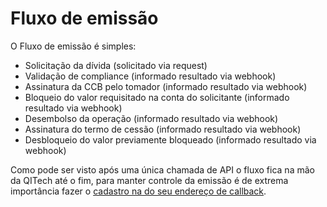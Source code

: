 # Fluxo de emissão

O Fluxo de emissão é simples:

- Solicitação da dívida (solicitado via request)
- Validação de compliance (informado resultado via webhook)
- Assinatura da CCB pelo tomador (informado resultado via webhook)
- Bloqueio do valor requisitado na conta do solicitante (informado resultado via webhook)
- Desembolso da operação (informado resultado via webhook)
- Assinatura do termo de cessão (informado resultado via webhook)
- Desbloqueio do valor previamente bloqueado (informado resultado via webhook)

Como pode ser visto após uma única chamada de API o fluxo fica na mão da QITech até o fim, para manter controle da emissão é de extrema importância fazer o [cadastro na do seu endereço de callback](/documentation?file=112).